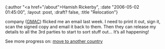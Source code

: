 {:author "<a href=\"/about\">Hamish Rickerby</a>", :date "2006-05-02 01:45:00", :layout :post, :draft? false, :title "Relocation"}

<div><div><p>company (<a href="http://www.gmacglobalrelocation.com/">GMAC</a>) flicked me an email last week.  I need to print it out, sign it, scan the signed copy and email it back to them.  Then they can release my details to all the 3rd parties to start to sort stuff out&#8230;  It&#8217;s all happening!</p></div><div>See more progress on: <a href="http://www.43things.com/people/progress/rickerbh?on=1827180">move to another country</a></div></div>
